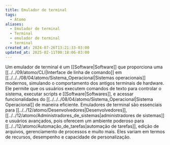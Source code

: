 ```yaml
---
title: Emulador de terminal
tags:
  - Átomo
aliases:
  - Emulador de terminal
  - Terminal
  - emulador de terminal
  - terminal
created_at: 2024-07-26T13:21:33-03:00
updated_at: 2025-02-11T00:18:06-03:00
---
```


Um emulador de terminal é um [[Software|Software]] que proporciona uma [[../../09/atomo/CLI|Interface de linha de comando]] em [[../../../08/04/atomo/Sistema_Operacional|Sistemas operacionais]] modernos, simulando o comportamento dos antigos terminais de hardware. Ele permite que os usuários executem comandos de texto para controlar o sistema, executar scripts e [[Software|Softwares]], e acessar funcionalidades do [[../../../08/04/atomo/Sistema_Operacional|Sistema Operacional]] de maneira eficiente. Emuladores de terminal são essenciais para [[../../12/atomo/Desenvolvedores|Desenvolvedores]], [[../../12/atomo/Administradores_de_sistemas|administradores de sistemas]] e usuários avançados, pois oferecem um ambiente poderoso para [[../../12/atomo/Automação_de_tarefas|automação de tarefas]], edição de arquivos, gerenciamento de processos e muito mais. Eles variam em termos de recursos, desempenho e capacidade de personalização.